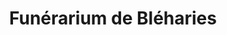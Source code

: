 ---
title: "Funérarium de Bléharies"
url: /bleharies/funerarium-de-bleharies/
shop: Bestattungen
---